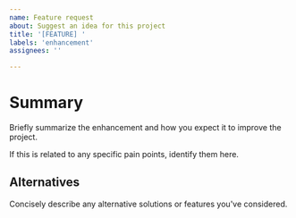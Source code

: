 ```yaml
---
name: Feature request
about: Suggest an idea for this project
title: '[FEATURE] '
labels: 'enhancement'
assignees: ''

---
```


# Summary
Briefly summarize the enhancement and how you expect it to improve the project.

If this is related to any specific pain points, identify them here.

## Alternatives
Concisely describe any alternative solutions or features you've considered.
